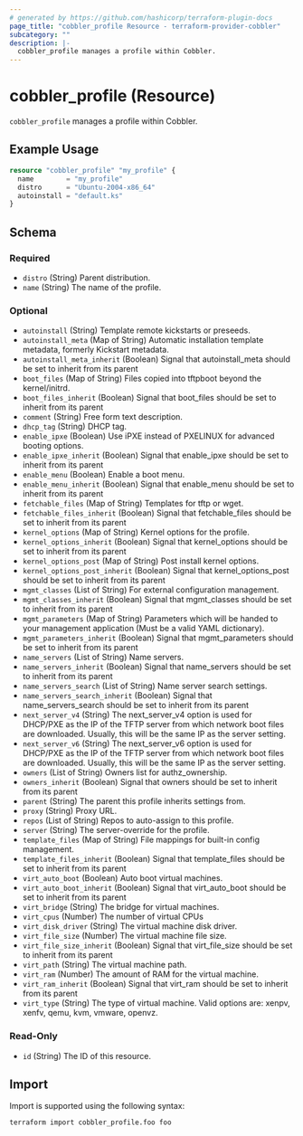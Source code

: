 ```yaml
---
# generated by https://github.com/hashicorp/terraform-plugin-docs
page_title: "cobbler_profile Resource - terraform-provider-cobbler"
subcategory: ""
description: |-
  cobbler_profile manages a profile within Cobbler.
---
```


# cobbler_profile (Resource)

`cobbler_profile` manages a profile within Cobbler.

## Example Usage

```terraform
resource "cobbler_profile" "my_profile" {
  name        = "my_profile"
  distro      = "Ubuntu-2004-x86_64"
  autoinstall = "default.ks"
}
```

<!-- schema generated by tfplugindocs -->
## Schema

### Required

- `distro` (String) Parent distribution.
- `name` (String) The name of the profile.

### Optional

- `autoinstall` (String) Template remote kickstarts or preseeds.
- `autoinstall_meta` (Map of String) Automatic installation template metadata, formerly Kickstart metadata.
- `autoinstall_meta_inherit` (Boolean) Signal that autoinstall_meta should be set to inherit from its parent
- `boot_files` (Map of String) Files copied into tftpboot beyond the kernel/initrd.
- `boot_files_inherit` (Boolean) Signal that boot_files should be set to inherit from its parent
- `comment` (String) Free form text description.
- `dhcp_tag` (String) DHCP tag.
- `enable_ipxe` (Boolean) Use iPXE instead of PXELINUX for advanced booting options.
- `enable_ipxe_inherit` (Boolean) Signal that enable_ipxe should be set to inherit from its parent
- `enable_menu` (Boolean) Enable a boot menu.
- `enable_menu_inherit` (Boolean) Signal that enable_menu should be set to inherit from its parent
- `fetchable_files` (Map of String) Templates for tftp or wget.
- `fetchable_files_inherit` (Boolean) Signal that fetchable_files should be set to inherit from its parent
- `kernel_options` (Map of String) Kernel options for the profile.
- `kernel_options_inherit` (Boolean) Signal that kernel_options should be set to inherit from its parent
- `kernel_options_post` (Map of String) Post install kernel options.
- `kernel_options_post_inherit` (Boolean) Signal that kernel_options_post should be set to inherit from its parent
- `mgmt_classes` (List of String) For external configuration management.
- `mgmt_classes_inherit` (Boolean) Signal that mgmt_classes should be set to inherit from its parent
- `mgmt_parameters` (Map of String) Parameters which will be handed to your management application (Must be a valid YAML dictionary).
- `mgmt_parameters_inherit` (Boolean) Signal that mgmt_parameters should be set to inherit from its parent
- `name_servers` (List of String) Name servers.
- `name_servers_inherit` (Boolean) Signal that name_servers should be set to inherit from its parent
- `name_servers_search` (List of String) Name server search settings.
- `name_servers_search_inherit` (Boolean) Signal that name_servers_search should be set to inherit from its parent
- `next_server_v4` (String) The next_server_v4 option is used for DHCP/PXE as the IP of the TFTP server from which network boot files are downloaded. Usually, this will be the same IP as the server setting.
- `next_server_v6` (String) The next_server_v6 option is used for DHCP/PXE as the IP of the TFTP server from which network boot files are downloaded. Usually, this will be the same IP as the server setting.
- `owners` (List of String) Owners list for authz_ownership.
- `owners_inherit` (Boolean) Signal that owners should be set to inherit from its parent
- `parent` (String) The parent this profile inherits settings from.
- `proxy` (String) Proxy URL.
- `repos` (List of String) Repos to auto-assign to this profile.
- `server` (String) The server-override for the profile.
- `template_files` (Map of String) File mappings for built-in config management.
- `template_files_inherit` (Boolean) Signal that template_files should be set to inherit from its parent
- `virt_auto_boot` (Boolean) Auto boot virtual machines.
- `virt_auto_boot_inherit` (Boolean) Signal that virt_auto_boot should be set to inherit from its parent
- `virt_bridge` (String) The bridge for virtual machines.
- `virt_cpus` (Number) The number of virtual CPUs
- `virt_disk_driver` (String) The virtual machine disk driver.
- `virt_file_size` (Number) The virtual machine file size.
- `virt_file_size_inherit` (Boolean) Signal that virt_file_size should be set to inherit from its parent
- `virt_path` (String) The virtual machine path.
- `virt_ram` (Number) The amount of RAM for the virtual machine.
- `virt_ram_inherit` (Boolean) Signal that virt_ram should be set to inherit from its parent
- `virt_type` (String) The type of virtual machine. Valid options are: xenpv, xenfv, qemu, kvm, vmware, openvz.

### Read-Only

- `id` (String) The ID of this resource.

## Import

Import is supported using the following syntax:

```shell
terraform import cobbler_profile.foo foo
```
